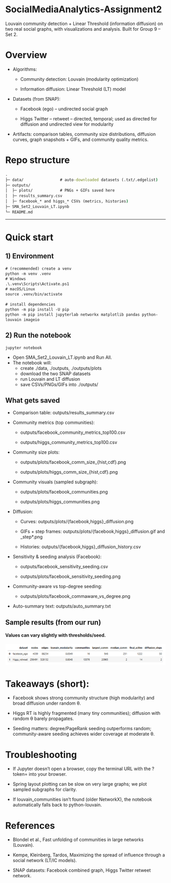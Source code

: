 # SocialMediaAnalytics-Assignment2
Louvain community detection + Linear Threshold (information diffusion) on two real social graphs, with visualizations and analysis. Built for Group 9 – Set 2.

# Overview
- Algorithms:

    - Community detection: Louvain (modularity optimization)

    - Information diffusion: Linear Threshold (LT) model

- Datasets (from SNAP):

    - Facebook (ego) – undirected social graph

    - Higgs Twitter – retweet – directed, temporal; used as directed for diffusion and undirected view for modularity

- Artifacts: comparison tables, community size distributions, diffusion curves, graph snapshots + GIFs, and community quality metrics.

# Repo structure
```cmd
.
├─ data/                # auto-downloaded datasets (.txt/.edgelist)
├─ outputs/
│  ├─ plots/            # PNGs + GIFs saved here
│  ├─ results_summary.csv
│  ├─ facebook_* and higgs_* CSVs (metrics, histories)
├─ SMA_Set2_Louvain_LT.ipynb
└─ README.md
```
-------------------------------------------
# Quick start
## 1) Environment

```
# (recommended) create a venv
python -m venv .venv
# Windows
.\.venv\Scripts\Activate.ps1
# macOS/Linux
source .venv/bin/activate

# install dependencies
python -m pip install -U pip
python -m pip install jupyterlab networkx matplotlib pandas python-louvain imageio
```

## 2) Run the notebook
```
jupyter notebook
```

- Open SMA_Set2_Louvain_LT.ipynb and Run All.
- The notebook will:
    - create ./data, ./outputs, ./outputs/plots
    - download the two SNAP datasets
    - run Louvain and LT diffusion
    - save CSVs/PNGs/GIFs into ./outputs/

## What gets saved
- Comparison table: outputs/results_summary.csv

- Community metrics (top communities):

    - outputs/facebook_community_metrics_top100.csv

    - outputs/higgs_community_metrics_top100.csv

- Community size plots:

    - outputs/plots/facebook_comm_size_{hist,cdf}.png

    - outputs/plots/higgs_comm_size_{hist,cdf}.png

- Community visuals (sampled subgraph):

    - outputs/plots/facebook_communities.png

    - outputs/plots/higgs_communities.png

- Diffusion:

    - Curves: outputs/plots/{facebook,higgs}_diffusion.png

    - GIFs + step frames: outputs/plots/{facebook,higgs}_diffusion.gif and _step*.png

    - Histories: outputs/{facebook,higgs}_diffusion_history.csv

- Sensitivity & seeding analysis (Facebook):

    - outputs/facebook_sensitivity_seeding.csv

    - outputs/plots/facebook_sensitivity_seeding.png

- Community-aware vs top-degree seeding:

    - outputs/plots/facebook_commaware_vs_degree.png

- Auto-summary text: outputs/auto_summary.txt

## Sample results (from our run) 
#### Values can vary slightly with thresholds/seed.

![alt text](outputs/image.png)

# Takeaways (short):

- Facebook shows strong community structure (high modularity) and broad diffusion under random θ.

- Higgs RT is highly fragmented (many tiny communities); diffusion with random θ barely propagates.

- Seeding matters: degree/PageRank seeding outperforms random; community-aware seeding achieves wider coverage at moderate θ.

# Troubleshooting

- If Jupyter doesn’t open a browser, copy the terminal URL with the ?token= into your browser.

- Spring layout plotting can be slow on very large graphs; we plot sampled subgraphs for clarity.

- If louvain_communities isn’t found (older NetworkX), the notebook automatically falls back to python-louvain.

# References

- Blondel et al., Fast unfolding of communities in large networks (Louvain).

- Kempe, Kleinberg, Tardos, Maximizing the spread of influence through a social network (LT/IC models).

- SNAP datasets: Facebook combined graph, Higgs Twitter retweet network.